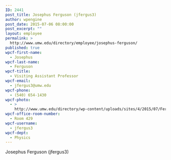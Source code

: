 ```yaml
---
ID: 2441
post_title: Josephus Ferguson (jfergus3)
author: wpengine
post_date: 2015-07-06 08:00:00
post_excerpt: ""
layout: employee
permalink: >
  http://www.umw.edu/directory/employee/josephus-ferguson/
published: true
wpcf-first-name:
  - Josephus
wpcf-last-name:
  - Ferguson
wpcf-title:
  - Visiting Assistant Professor
wpcf-email:
  - jfergus3@umw.edu
wpcf-phone:
  - (540) 654-1430
wpcf-photo:
  - >
    http://www.umw.edu/directory/wp-content/uploads/sites/4/2015/07/Ferguson-Joe13.jpg
wpcf-office-room-number:
  - Room 429
wpcf-username:
  - jfergus3
wpcf-dept:
  - Physics
---
```

Josephus Ferguson (jfergus3)